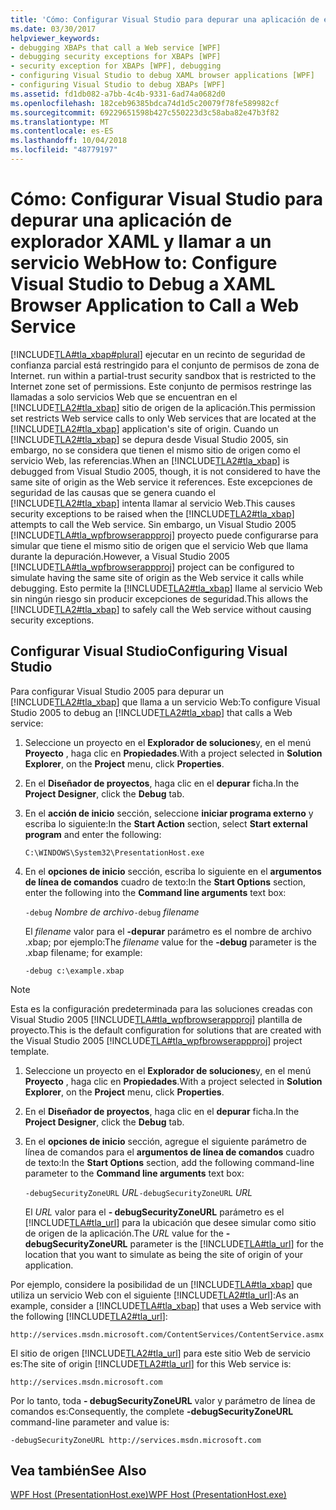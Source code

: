 ```yaml
---
title: 'Cómo: Configurar Visual Studio para depurar una aplicación de explorador XAML y llamar a un servicio Web'
ms.date: 03/30/2017
helpviewer_keywords:
- debugging XBAPs that call a Web service [WPF]
- debugging security exceptions for XBAPs [WPF]
- security exception for XBAPs [WPF], debugging
- configuring Visual Studio to debug XAML browser applications [WPF]
- configuring Visual Studio to debug XBAPs [WPF]
ms.assetid: fd1db082-a7bb-4c4b-9331-6ad74a0682d0
ms.openlocfilehash: 182ceb96385bdca74d1d5c20079f78fe589982cf
ms.sourcegitcommit: 69229651598b427c550223d3c58aba82e47b3f82
ms.translationtype: MT
ms.contentlocale: es-ES
ms.lasthandoff: 10/04/2018
ms.locfileid: "48779197"
---
```

# <a name="how-to-configure-visual-studio-to-debug-a-xaml-browser-application-to-call-a-web-service"></a><span data-ttu-id="1e368-102">Cómo: Configurar Visual Studio para depurar una aplicación de explorador XAML y llamar a un servicio Web</span><span class="sxs-lookup"><span data-stu-id="1e368-102">How to: Configure Visual Studio to Debug a XAML Browser Application to Call a Web Service</span></span>
[!INCLUDE[TLA#tla_xbap#plural](../../../../includes/tlasharptla-xbapsharpplural-md.md)] <span data-ttu-id="1e368-103">ejecutar en un recinto de seguridad de confianza parcial está restringido para el conjunto de permisos de zona de Internet.</span><span class="sxs-lookup"><span data-stu-id="1e368-103"> run within a partial-trust security sandbox that is restricted to the Internet zone set of permissions.</span></span> <span data-ttu-id="1e368-104">Este conjunto de permisos restringe las llamadas a solo servicios Web que se encuentran en el [!INCLUDE[TLA2#tla_xbap](../../../../includes/tla2sharptla-xbap-md.md)] sitio de origen de la aplicación.</span><span class="sxs-lookup"><span data-stu-id="1e368-104">This permission set restricts Web service calls to only Web services that are located at the [!INCLUDE[TLA2#tla_xbap](../../../../includes/tla2sharptla-xbap-md.md)] application's site of origin.</span></span> <span data-ttu-id="1e368-105">Cuando un [!INCLUDE[TLA2#tla_xbap](../../../../includes/tla2sharptla-xbap-md.md)] se depura desde Visual Studio 2005, sin embargo, no se considera que tienen el mismo sitio de origen como el servicio Web, las referencias.</span><span class="sxs-lookup"><span data-stu-id="1e368-105">When an [!INCLUDE[TLA2#tla_xbap](../../../../includes/tla2sharptla-xbap-md.md)] is debugged from Visual Studio 2005, though, it is not considered to have the same site of origin as the Web service it references.</span></span> <span data-ttu-id="1e368-106">Este excepciones de seguridad de las causas que se genera cuando el [!INCLUDE[TLA2#tla_xbap](../../../../includes/tla2sharptla-xbap-md.md)] intenta llamar al servicio Web.</span><span class="sxs-lookup"><span data-stu-id="1e368-106">This causes security exceptions to be raised when the [!INCLUDE[TLA2#tla_xbap](../../../../includes/tla2sharptla-xbap-md.md)] attempts to call the Web service.</span></span> <span data-ttu-id="1e368-107">Sin embargo, un Visual Studio 2005 [!INCLUDE[TLA#tla_wpfbrowserappproj](../../../../includes/tlasharptla-wpfbrowserappproj-md.md)] proyecto puede configurarse para simular que tiene el mismo sitio de origen que el servicio Web que llama durante la depuración.</span><span class="sxs-lookup"><span data-stu-id="1e368-107">However, a Visual Studio 2005 [!INCLUDE[TLA#tla_wpfbrowserappproj](../../../../includes/tlasharptla-wpfbrowserappproj-md.md)] project can be configured to simulate having the same site of origin as the Web service it calls while debugging.</span></span> <span data-ttu-id="1e368-108">Esto permite la [!INCLUDE[TLA2#tla_xbap](../../../../includes/tla2sharptla-xbap-md.md)] llame al servicio Web sin ningún riesgo sin producir excepciones de seguridad.</span><span class="sxs-lookup"><span data-stu-id="1e368-108">This allows the [!INCLUDE[TLA2#tla_xbap](../../../../includes/tla2sharptla-xbap-md.md)] to safely call the Web service without causing security exceptions.</span></span>

## <a name="configuring-visual-studio"></a><span data-ttu-id="1e368-109">Configurar Visual Studio</span><span class="sxs-lookup"><span data-stu-id="1e368-109">Configuring Visual Studio</span></span>
 <span data-ttu-id="1e368-110">Para configurar Visual Studio 2005 para depurar un [!INCLUDE[TLA2#tla_xbap](../../../../includes/tla2sharptla-xbap-md.md)] que llama a un servicio Web:</span><span class="sxs-lookup"><span data-stu-id="1e368-110">To configure Visual Studio 2005 to debug an [!INCLUDE[TLA2#tla_xbap](../../../../includes/tla2sharptla-xbap-md.md)] that calls a Web service:</span></span>

1.  <span data-ttu-id="1e368-111">Seleccione un proyecto en el **Explorador de soluciones**y, en el menú **Proyecto** , haga clic en **Propiedades**.</span><span class="sxs-lookup"><span data-stu-id="1e368-111">With a project selected in **Solution Explorer**, on the **Project** menu, click **Properties**.</span></span>

2.  <span data-ttu-id="1e368-112">En el **Diseñador de proyectos**, haga clic en el **depurar** ficha.</span><span class="sxs-lookup"><span data-stu-id="1e368-112">In the **Project Designer**, click the **Debug** tab.</span></span>

3.  <span data-ttu-id="1e368-113">En el **acción de inicio** sección, seleccione **iniciar programa externo** y escriba lo siguiente:</span><span class="sxs-lookup"><span data-stu-id="1e368-113">In the **Start Action** section, select **Start external program** and enter the following:</span></span>

     `C:\WINDOWS\System32\PresentationHost.exe`

4.  <span data-ttu-id="1e368-114">En el **opciones de inicio** sección, escriba lo siguiente en el **argumentos de línea de comandos** cuadro de texto:</span><span class="sxs-lookup"><span data-stu-id="1e368-114">In the **Start Options** section, enter the following into the **Command line arguments** text box:</span></span>

     <span data-ttu-id="1e368-115">`-debug`  *Nombre de archivo*</span><span class="sxs-lookup"><span data-stu-id="1e368-115">`-debug`  *filename*</span></span>

     <span data-ttu-id="1e368-116">El *filename* valor para el **-depurar** parámetro es el nombre de archivo .xbap; por ejemplo:</span><span class="sxs-lookup"><span data-stu-id="1e368-116">The *filename* value for the **-debug** parameter is the .xbap filename; for example:</span></span>

     `-debug c:\example.xbap`

> [!NOTE]
>  <span data-ttu-id="1e368-117">Esta es la configuración predeterminada para las soluciones creadas con Visual Studio 2005 [!INCLUDE[TLA#tla_wpfbrowserappproj](../../../../includes/tlasharptla-wpfbrowserappproj-md.md)] plantilla de proyecto.</span><span class="sxs-lookup"><span data-stu-id="1e368-117">This is the default configuration for solutions that are created with the Visual Studio 2005 [!INCLUDE[TLA#tla_wpfbrowserappproj](../../../../includes/tlasharptla-wpfbrowserappproj-md.md)] project template.</span></span>

1.  <span data-ttu-id="1e368-118">Seleccione un proyecto en el **Explorador de soluciones**y, en el menú **Proyecto** , haga clic en **Propiedades**.</span><span class="sxs-lookup"><span data-stu-id="1e368-118">With a project selected in **Solution Explorer**, on the **Project** menu, click **Properties**.</span></span>

2.  <span data-ttu-id="1e368-119">En el **Diseñador de proyectos**, haga clic en el **depurar** ficha.</span><span class="sxs-lookup"><span data-stu-id="1e368-119">In the **Project Designer**, click the **Debug** tab.</span></span>

3.  <span data-ttu-id="1e368-120">En el **opciones de inicio** sección, agregue el siguiente parámetro de línea de comandos para el **argumentos de línea de comandos** cuadro de texto:</span><span class="sxs-lookup"><span data-stu-id="1e368-120">In the **Start Options** section, add the following command-line parameter to the **Command line arguments** text box:</span></span>

     <span data-ttu-id="1e368-121">`-debugSecurityZoneURL`  *URL*</span><span class="sxs-lookup"><span data-stu-id="1e368-121">`-debugSecurityZoneURL`  *URL*</span></span>

     <span data-ttu-id="1e368-122">El *URL* valor para el **- debugSecurityZoneURL** parámetro es el [!INCLUDE[TLA#tla_url](../../../../includes/tlasharptla-url-md.md)] para la ubicación que desee simular como sitio de origen de la aplicación.</span><span class="sxs-lookup"><span data-stu-id="1e368-122">The *URL* value for the **-debugSecurityZoneURL** parameter is the [!INCLUDE[TLA#tla_url](../../../../includes/tlasharptla-url-md.md)] for the location that you want to simulate as being the site of origin of your application.</span></span>

 <span data-ttu-id="1e368-123">Por ejemplo, considere la posibilidad de un [!INCLUDE[TLA#tla_xbap](../../../../includes/tlasharptla-xbap-md.md)] que utiliza un servicio Web con el siguiente [!INCLUDE[TLA2#tla_url](../../../../includes/tla2sharptla-url-md.md)]:</span><span class="sxs-lookup"><span data-stu-id="1e368-123">As an example, consider a [!INCLUDE[TLA#tla_xbap](../../../../includes/tlasharptla-xbap-md.md)] that uses a Web service with the following [!INCLUDE[TLA2#tla_url](../../../../includes/tla2sharptla-url-md.md)]:</span></span>

 `http://services.msdn.microsoft.com/ContentServices/ContentService.asmx`

 <span data-ttu-id="1e368-124">El sitio de origen [!INCLUDE[TLA2#tla_url](../../../../includes/tla2sharptla-url-md.md)] para este sitio Web de servicio es:</span><span class="sxs-lookup"><span data-stu-id="1e368-124">The site of origin [!INCLUDE[TLA2#tla_url](../../../../includes/tla2sharptla-url-md.md)] for this Web service is:</span></span>

 `http://services.msdn.microsoft.com`

 <span data-ttu-id="1e368-125">Por lo tanto, toda **- debugSecurityZoneURL** valor y parámetro de línea de comandos es:</span><span class="sxs-lookup"><span data-stu-id="1e368-125">Consequently, the complete **-debugSecurityZoneURL** command-line parameter and value is:</span></span>

 `-debugSecurityZoneURL http://services.msdn.microsoft.com`

## <a name="see-also"></a><span data-ttu-id="1e368-126">Vea también</span><span class="sxs-lookup"><span data-stu-id="1e368-126">See Also</span></span>
 [<span data-ttu-id="1e368-127">WPF Host (PresentationHost.exe)</span><span class="sxs-lookup"><span data-stu-id="1e368-127">WPF Host (PresentationHost.exe)</span></span>](../../../../docs/framework/wpf/app-development/wpf-host-presentationhost-exe.md)
